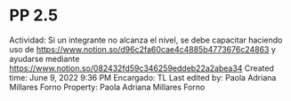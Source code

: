 # PP 2.5

Actividad: Si un integrante no alcanza el nivel, se debe capacitar haciendo uso de https://www.notion.so/d96c2fa60cae4c4885b4773676c24863 y ayudarse mediante https://www.notion.so/082432fd59c346259eddeb22a2abea34 
Created time: June 9, 2022 9:36 PM
Encargado: TL
Last edited by: Paola Adriana Millares Forno
Property: Paola Adriana Millares Forno